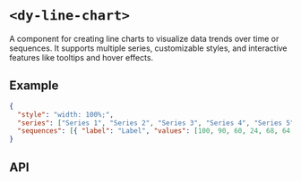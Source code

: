 # `<dy-line-chart>`

A component for creating line charts to visualize data trends over time or sequences. It supports multiple series, customizable styles, and interactive features like tooltips and hover effects.

## Example

<gbp-example name="dy-line-chart" src="https://esm.sh/duoyun-ui/elements/line-chart">

```json
{
  "style": "width: 100%;",
  "series": ["Series 1", "Series 2", "Series 3", "Series 4", "Series 5", "Series 6", "Series 7", "Series 8"],
  "sequences": [{ "label": "Label", "values": [100, 90, 60, 24, 68, 64, 21, 87] }]
}
```

</gbp-example>

## API

<gbp-api src="/src/elements/line-chart.ts"></gbp-api>
